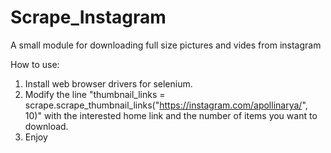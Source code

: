 # Scrape_Instagram
A small module for downloading full size pictures and vides from instagram

How to use:

1. Install web browser drivers for selenium.
2. Modify the line "thumbnail_links = scrape.scrape_thumbnail_links("https://instagram.com/apollinarya/", 10)"
with the interested home link and the number of items you want to download.
3. Enjoy
